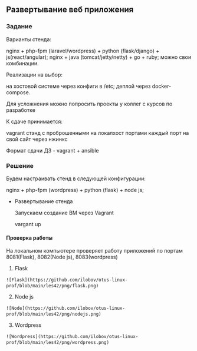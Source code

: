 ## Развертывание веб приложения

### Задание

Варианты стенда:

nginx + php-fpm (laravel/wordpress) + python (flask/django) + js(react/angular);
nginx + java (tomcat/jetty/netty) + go + ruby;
можно свои комбинации.

Реализации на выбор:

на хостовой системе через конфиги в /etc;
деплой через docker-compose.

Для усложнения можно попросить проекты у коллег с курсов по разработке


К сдаче принимается:

vagrant стэнд с проброшенными на локалхост портами
каждый порт на свой сайт
через нжинкс

Формат сдачи ДЗ - vagrant + ansible


### Решение

Будем настраивать стенд в следующей конфигурации:

nginx + php-fpm (wordpress) + python (flask) + node js;

* Развертывание стенда

   Запускаем создание ВМ через Vagrant   

    vargant up


#### Проверка работы 

На локальном компьютере проверяет работу приложений по портам 8081(Flask), 8082(Node js), 8083(wordpress) 

  1. Flask

    ![Flask](https://github.com/ilobov/otus-linux-prof/blob/main/les42/png/flask.png)

  2. Node js

    ![Node](https://github.com/ilobov/otus-linux-prof/blob/main/les42/png/nodejs.png)

  3. Wordpress

    ![Wordpress](https://github.com/ilobov/otus-linux-prof/blob/main/les42/png/wordpress.png)

